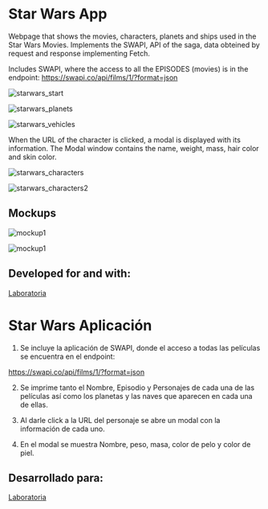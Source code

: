 # Star Wars App #

Webpage that shows the movies, characters, planets and ships used in the Star Wars Movies. Implements the SWAPI, API of the saga, data obteined by request and response implementing Fetch.

Includes SWAPI, where the access to all the EPISODES (movies) is in the endpoint: https://swapi.co/api/films/1/?format=json

![starwars_start](https://user-images.githubusercontent.com/32868919/38158399-e9457312-3450-11e8-8fa4-1a7f6c77c34d.png)

![starwars_planets](https://user-images.githubusercontent.com/32868919/38158449-d379c884-3451-11e8-9e9f-21d013865e9a.png)

![starwars_vehicles](https://user-images.githubusercontent.com/32868919/38158451-d4d30e02-3451-11e8-92d7-f912031bdde8.png)

When the URL of the character is clicked, a modal is displayed with its information. The Modal window contains the name, weight, mass, hair color and skin color.

![starwars_characters](https://user-images.githubusercontent.com/32868919/38158452-dad782ba-3451-11e8-8310-f9480b87917f.png)

![starwars_characters2](https://user-images.githubusercontent.com/32868919/38158454-dc02bf60-3451-11e8-952f-a7202fc35316.png)

## Mockups ##

![mockup1](https://user-images.githubusercontent.com/32868919/38158498-9fd2f0fe-3452-11e8-828a-d4ca4372c9c9.png)

![mockup1](https://user-images.githubusercontent.com/32868919/38158500-a21fb068-3452-11e8-840d-45089481b1ed.png)

## Developed for and with: ## 

[Laboratoria](http://laboratoria.la)

# Star Wars Aplicación #

1. Se incluye la aplicación de SWAPI, donde el acceso a todas las películas se encuentra en el endpoint:

https://swapi.co/api/films/1/?format=json

2. Se imprime tanto el Nombre, Episodio y Personajes de cada una de las películas así como los planetas y las naves que aparecen en cada una de ellas.

3. Al darle click a la URL del personaje se abre un modal con la información de cada uno.

4. En el modal se muestra Nombre, peso, masa, color de pelo y color de piel.

## Desarrollado para: ##

[Laboratoria](http://laboratoria.la)
